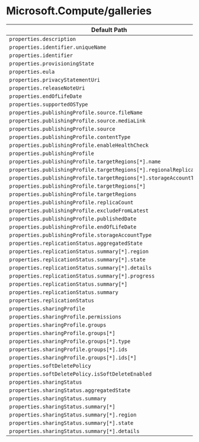 # Microsoft.Compute/galleries

| Default Path | Alias |
|---|---|
| `properties.description` | `Microsoft.Compute/galleries/description` |
| `properties.identifier.uniqueName` | `Microsoft.Compute/galleries/identifier.uniqueName` |
| `properties.identifier` | `Microsoft.Compute/galleries/identifier` |
| `properties.provisioningState` | `Microsoft.Compute/galleries/provisioningState` |
| `properties.eula` | `Microsoft.Compute/galleries/applications.eula` |
| `properties.privacyStatementUri` | `Microsoft.Compute/galleries/applications.privacyStatementUri` |
| `properties.releaseNoteUri` | `Microsoft.Compute/galleries/applications.releaseNoteUri` |
| `properties.endOfLifeDate` | `Microsoft.Compute/galleries/applications.endOfLifeDate` |
| `properties.supportedOSType` | `Microsoft.Compute/galleries/applications.supportedOSType` |
| `properties.publishingProfile.source.fileName` | `Microsoft.Compute/galleries/applications.versions.publishingProfile.source.fileName` |
| `properties.publishingProfile.source.mediaLink` | `Microsoft.Compute/galleries/applications.versions.publishingProfile.source.mediaLink` |
| `properties.publishingProfile.source` | `Microsoft.Compute/galleries/applications.versions.publishingProfile.source` |
| `properties.publishingProfile.contentType` | `Microsoft.Compute/galleries/applications.versions.publishingProfile.contentType` |
| `properties.publishingProfile.enableHealthCheck` | `Microsoft.Compute/galleries/applications.versions.publishingProfile.enableHealthCheck` |
| `properties.publishingProfile` | `Microsoft.Compute/galleries/applications.versions.publishingProfile` |
| `properties.publishingProfile.targetRegions[*].name` | `Microsoft.Compute/galleries/applications.versions.publishingProfile.targetRegions[*].name` |
| `properties.publishingProfile.targetRegions[*].regionalReplicaCount` | `Microsoft.Compute/galleries/applications.versions.publishingProfile.targetRegions[*].regionalReplicaCount` |
| `properties.publishingProfile.targetRegions[*].storageAccountType` | `Microsoft.Compute/galleries/applications.versions.publishingProfile.targetRegions[*].storageAccountType` |
| `properties.publishingProfile.targetRegions[*]` | `Microsoft.Compute/galleries/applications.versions.publishingProfile.targetRegions[*]` |
| `properties.publishingProfile.targetRegions` | `Microsoft.Compute/galleries/applications.versions.publishingProfile.targetRegions` |
| `properties.publishingProfile.replicaCount` | `Microsoft.Compute/galleries/applications.versions.publishingProfile.replicaCount` |
| `properties.publishingProfile.excludeFromLatest` | `Microsoft.Compute/galleries/applications.versions.publishingProfile.excludeFromLatest` |
| `properties.publishingProfile.publishedDate` | `Microsoft.Compute/galleries/applications.versions.publishingProfile.publishedDate` |
| `properties.publishingProfile.endOfLifeDate` | `Microsoft.Compute/galleries/applications.versions.publishingProfile.endOfLifeDate` |
| `properties.publishingProfile.storageAccountType` | `Microsoft.Compute/galleries/applications.versions.publishingProfile.storageAccountType` |
| `properties.replicationStatus.aggregatedState` | `Microsoft.Compute/galleries/applications.versions.replicationStatus.aggregatedState` |
| `properties.replicationStatus.summary[*].region` | `Microsoft.Compute/galleries/applications.versions.replicationStatus.summary[*].region` |
| `properties.replicationStatus.summary[*].state` | `Microsoft.Compute/galleries/applications.versions.replicationStatus.summary[*].state` |
| `properties.replicationStatus.summary[*].details` | `Microsoft.Compute/galleries/applications.versions.replicationStatus.summary[*].details` |
| `properties.replicationStatus.summary[*].progress` | `Microsoft.Compute/galleries/applications.versions.replicationStatus.summary[*].progress` |
| `properties.replicationStatus.summary[*]` | `Microsoft.Compute/galleries/applications.versions.replicationStatus.summary[*]` |
| `properties.replicationStatus.summary` | `Microsoft.Compute/galleries/applications.versions.replicationStatus.summary` |
| `properties.replicationStatus` | `Microsoft.Compute/galleries/applications.versions.replicationStatus` |
| `properties.sharingProfile` | `Microsoft.Compute/galleries/sharingProfile` |
| `properties.sharingProfile.permissions` | `Microsoft.Compute/galleries/sharingProfile.permissions` |
| `properties.sharingProfile.groups` | `Microsoft.Compute/galleries/sharingProfile.groups` |
| `properties.sharingProfile.groups[*]` | `Microsoft.Compute/galleries/sharingProfile.groups[*]` |
| `properties.sharingProfile.groups[*].type` | `Microsoft.Compute/galleries/sharingProfile.groups[*].type` |
| `properties.sharingProfile.groups[*].ids` | `Microsoft.Compute/galleries/sharingProfile.groups[*].ids` |
| `properties.sharingProfile.groups[*].ids[*]` | `Microsoft.Compute/galleries/sharingProfile.groups[*].ids[*]` |
| `properties.softDeletePolicy` | `Microsoft.Compute/galleries/softDeletePolicy` |
| `properties.softDeletePolicy.isSoftDeleteEnabled` | `Microsoft.Compute/galleries/softDeletePolicy.isSoftDeleteEnabled` |
| `properties.sharingStatus` | `Microsoft.Compute/galleries/sharingStatus` |
| `properties.sharingStatus.aggregatedState` | `Microsoft.Compute/galleries/sharingStatus.aggregatedState` |
| `properties.sharingStatus.summary` | `Microsoft.Compute/galleries/sharingStatus.summary` |
| `properties.sharingStatus.summary[*]` | `Microsoft.Compute/galleries/sharingStatus.summary[*]` |
| `properties.sharingStatus.summary[*].region` | `Microsoft.Compute/galleries/sharingStatus.summary[*].region` |
| `properties.sharingStatus.summary[*].state` | `Microsoft.Compute/galleries/sharingStatus.summary[*].state` |
| `properties.sharingStatus.summary[*].details` | `Microsoft.Compute/galleries/sharingStatus.summary[*].details` |

